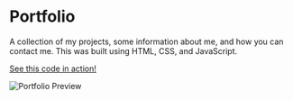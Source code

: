 # Portfolio

A collection of my projects, some information about me, and how you can contact me. This was built using HTML, CSS, and JavaScript.

[See this code in action!](https://www.sierragreen.dev/)

![Portfolio Preview](Images/Portfolio_Image.png)
